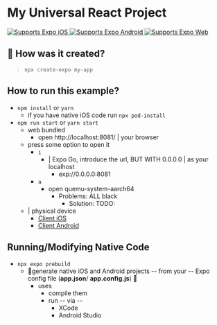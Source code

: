 # My Universal React Project

<p>
  <!-- iOS -->
  <a href="https://itunes.apple.com/app/apple-store/id982107779">
    <img alt="Supports Expo iOS" longdesc="Supports Expo iOS" src="https://img.shields.io/badge/iOS-4630EB.svg?style=flat-square&logo=APPLE&labelColor=999999&logoColor=fff" />
  </a>
  <!-- Android -->
  <a href="https://play.google.com/store/apps/details?id=host.exp.exponent&referrer=blankexample">
    <img alt="Supports Expo Android" longdesc="Supports Expo Android" src="https://img.shields.io/badge/Android-4630EB.svg?style=flat-square&logo=ANDROID&labelColor=A4C639&logoColor=fff" />
  </a>
  <!-- Web -->
  <a href="https://docs.expo.dev/workflow/web/">
    <img alt="Supports Expo Web" longdesc="Supports Expo Web" src="https://img.shields.io/badge/web-4630EB.svg?style=flat-square&logo=GOOGLE-CHROME&labelColor=4285F4&logoColor=fff" />
  </a>
</p>

## 🚀 How was it created?

> `npx create-expo my-app`

## How to run this example?

* `npm install` or `yarn`
  * if you have native iOS code run `npx pod-install`
* `npm run start` or `yarn start`
  * web bundled
    * open http://localhost:8081/ | your browser
  * press some option to open it 
    * `i`
      * | Expo Go, introduce the url, BUT WITH 0.0.0.0 | as your localhost
        * exp://0.0.0.0:8081
    * `a`
      * open quemu-system-aarch64
        * Problems: ALL black
          * Solution: TODO:
  * | physical device
    * [Client iOS](https://itunes.apple.com/app/apple-store/id982107779)
    * [Client Android](https://play.google.com/store/apps/details?id=host.exp.exponent&referrer=blankexample)

## Running/Modifying Native Code

* `npx expo prebuild`
  * 👀generate native iOS and Android projects -- from your -- Expo config file (**app.json**/ **app.config.js**) 👀
    * uses
      * compile them
      * run -- via --
        * XCode
        * Android Studio
